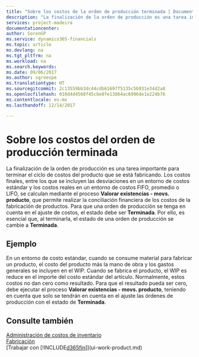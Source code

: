 ```yaml
---
title: "Sobre los costos de la orden de producción terminada | Documentos de Microsoft"
description: "La finalización de la orden de producción es una tarea importante para terminar el ciclo de costos del producto que se está fabricando. Los costos finales, incluidas las variaciones en un entorno de costos estándar, los costos reales en un entorno de costos FIFO, promedio o LIFO, se calculan mediante el trabajo por lotes **Valorar existencias - movs. producto**."
services: project-madeira
documentationcenter: 
author: SorenGP
ms.service: dynamics365-financials
ms.topic: article
ms.devlang: na
ms.tgt_pltfrm: na
ms.workload: na
ms.search.keywords: 
ms.date: 09/06/2017
ms.author: sgroespe
ms.translationtype: HT
ms.sourcegitcommit: 2c13559bb3dc44cdb61697f5135c5b931e34d2a8
ms.openlocfilehash: 010d4d4568f45cbe8fe13864ac6996de1e224b76
ms.contentlocale: es-mx
ms.lasthandoff: 12/14/2017

---
```

# <a name="about-finished-production-order-costs"></a>Sobre los costos del orden de producción terminada
La finalización de la orden de producción es una tarea importante para terminar el ciclo de costos del producto que se está fabricando. Los costos finales, entre los que se incluyen las desviaciones en un entorno de costos estándar y los costos reales en un entorno de costos FIFO, promedio o LIFO, se calculan mediante el proceso **Valorar existencias - movs. producto**, que permite realizar la conciliación financiera de los costos de la fabricación de productos. Para que una orden de producción se tenga en cuenta en el ajuste de costos, el estado debe ser **Terminada**. Por ello, es esencial que, al terminarla, el estado de una orden de producción se cambie a **Terminada**.  

## <a name="example"></a>Ejemplo  
 En un entorno de costo estándar, cuando se consume material para fabricar un producto, el costo del producto más la mano de obra y los gastos generales se incluyen en el WIP. Cuando se fabrica el producto, el WIP es reduce en el importe del costo estándar del artículo. Normalmente, estos costos no dan cero como resultado. Para que el resultado pueda ser cero, debe ejecutar el proceso **Valorar existencias - movs. producto**, teniendo en cuenta que solo se tendrán en cuenta en el ajuste las órdenes de producción con el estado de **Terminada**.  

## <a name="see-also"></a>Consulte también  
[Administración de costos de inventario](finance-manage-inventory-costs.md)  
[Fabricación](production-manage-manufacturing.md)  
[Trabajar con [!INCLUDE[d365fin](includes/d365fin_md.md)]](ui-work-product.md)

